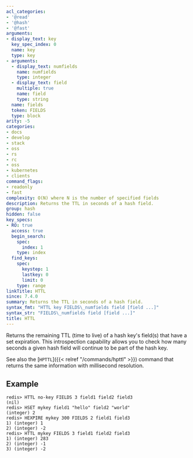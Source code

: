 ```yaml
---
acl_categories:
- '@read'
- '@hash'
- '@fast'
arguments:
- display_text: key
  key_spec_index: 0
  name: key
  type: key
- arguments:
  - display_text: numfields
    name: numfields
    type: integer
  - display_text: field
    multiple: true
    name: field
    type: string
  name: fields
  token: FIELDS
  type: block
arity: -5
categories:
- docs
- develop
- stack
- oss
- rs
- rc
- oss
- kubernetes
- clients
command_flags:
- readonly
- fast
complexity: O(N) where N is the number of specified fields
description: Returns the TTL in seconds of a hash field.
group: hash
hidden: false
key_specs:
- RO: true
  access: true
  begin_search:
    spec:
      index: 1
    type: index
  find_keys:
    spec:
      keystep: 1
      lastkey: 0
      limit: 0
    type: range
linkTitle: HTTL
since: 7.4.0
summary: Returns the TTL in seconds of a hash field.
syntax_fmt: "HTTL key FIELDS\_numfields field [field ...]"
syntax_str: "FIELDS\_numfields field [field ...]"
title: HTTL
---
```

Returns the remaining TTL (time to live) of a hash key's field(s) that have a set expiration.
This introspection capability allows you to check how many seconds a
given hash field will continue to be part of the hash key.

See also the [`HPTTL`]({{< relref "/commands/hpttl" >}}) command that returns the same information with millisecond resolution.

## Example

```
redis> HTTL no-key FIELDS 3 field1 field2 field3
(nil)
redis> HSET mykey field1 "hello" field2 "world"
(integer) 2
redis> HEXPIRE mykey 300 FIELDS 2 field1 field3
1) (integer) 1
2) (integer) -2
redis> HTTL mykey FIELDS 3 field1 field2 field3
1) (integer) 283
2) (integer) -1
3) (integer) -2
```

